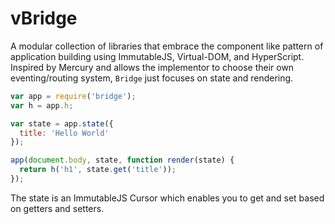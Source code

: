 # vBridge

A modular collection of libraries that embrace the component like pattern of application building using ImmutableJS, Virtual-DOM, and HyperScript.  Inspired by Mercury and allows the implementor to choose their own eventing/routing system, `Bridge` just focuses on state and rendering.

``` js
var app = require('bridge');
var h = app.h;

var state = app.state({
  title: 'Hello World' 
});

app(document.body, state, function render(state) {
  return h('h1', state.get('title'));
});
```

The state is an ImmutableJS Cursor which enables you to get and set based on getters and setters.
